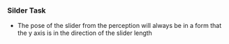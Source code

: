 ### Silder Task 

- The pose of the slider from the perception will always be in a form that the y axis is in the direction of the slider length 